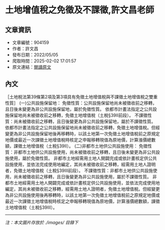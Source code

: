 # 土地增值稅之免徵及不課徵,許文昌老師

## 文章資訊
- 文章編號：904159
- 作者：許文昌
- 發布日期：2022/05/05
- 爬取時間：2025-02-02 17:01:57
- 原文連結：[閱讀原文](https://real-estate.get.com.tw/Columns/detail.aspx?no=904159)

## 內文
［土地稅法第39條第2項及第3項具有免徵土地增值稅與不課徵土地增值稅之雙重性質］
(一)公共設施保留地：
免徵性質：公共設施保留地尚未被徵收前之移轉，且日後未變更為非公共設施保留地，屬於免徵性質。
依都市計畫法指定之公共設施保留地尚未被徵收前之移轉，免徵土地增值稅（土稅§39Ⅱ前段）。
不課徵性質：尚未被徵收前之移轉，且日後變更為非公共設施保留地，屬於不課徵性質。
依都市計畫法指定之公共設施保留地尚未被徵收前之移轉，免徵土地增值稅。但經變更為非公共設施保留地後再移轉時，以該土地第一次免徵土地增值稅前之原規定地價或最近一次課徵土地增值稅時核定之申報移轉現值為原地價，計算漲價總數額，課徵土地增值稅（土稅§39Ⅱ）。
(二)非都市土地供公共設施使用：
免徵性質：非都市土地供公共設施使用，尚未被徵收前之移轉，且日後未變更為非公共設施使用，屬於免徵性質。
非都市土地經需用土地人開闢完成或依計畫核定供公共設施使用，並依法完成使用地編定，其尚未被徵收前之移轉，經需用土地人證明者，免徵土地增值稅（土稅§39Ⅲ前段）。
不課徵性質：非都市土地供公共設施使用，尚未被徵收前之移轉，且日後變更為非公共設施使用，屬於不課徵性質。
非都市土地經需用土地人開闢完成或依計畫核定供公共設施使用，並依法完成使用地編定，其尚未被徵收前之移轉，經需用土地人證明者，免徵土地增值稅。但經變更為非公共設施使用後再移轉時，以該土地第一次免徵土地增值稅前之原規定地價或最近一次課徵土地增值稅時核定之申報移轉現值為原地價，計算漲價總數額，課徵土地增值稅（土稅§39Ⅲ）。

---
*注：本文圖片存放於 ./images/ 目錄下*
